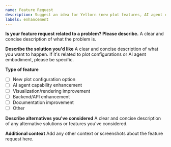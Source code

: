 ```yaml
---
name: Feature Request
description: Suggest an idea for Yellorn (new plot features, AI agent capabilities, etc.)
labels: enhancement
---
```


**Is your feature request related to a problem? Please describe.**
A clear and concise description of what the problem is.

**Describe the solution you'd like**
A clear and concise description of what you want to happen. If it's related to plot configurations or AI agent embodiment, please be specific.

**Type of feature**
- [ ] New plot configuration option
- [ ] AI agent capability enhancement
- [ ] Visualization/rendering improvement
- [ ] Backend/API enhancement
- [ ] Documentation improvement
- [ ] Other

**Describe alternatives you've considered**
A clear and concise description of any alternative solutions or features you've considered.

**Additional context**
Add any other context or screenshots about the feature request here.
